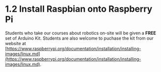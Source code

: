 # 1.2 Install Raspbian onto Raspberry Pi

Students who take our courses about robotics on-site will be given a **FREE** set of Arduino Kit. Students are also welcome to puchase the kit from our website at [https://www.raspberrypi.org/documentation/installation/installing-images/linux.md](https://www.raspberrypi.org/documentation/installation/installing-images/linux.md).
